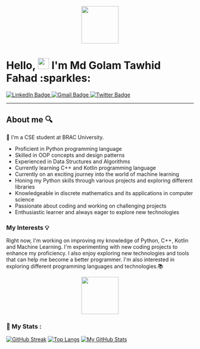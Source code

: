 <div id="header" align="center">
  <img src="https://media.giphy.com/media/3kPDmoWdBpQPNhCnUG/giphy.gif" width="100"/>
</div>

<h1>
  Hello, 
  <img src="https://media.giphy.com/media/hvRJCLFzcasrR4ia7z/giphy.gif" width="30px"/>
    I'm Md Golam Tawhid Fahad :sparkles:
</h1>

<div id="badges">
  <a href="https://www.linkedin.com/in/g-t-fahad">
    <img src="https://img.shields.io/badge/LinkedIn-blue?style=for-the-badge&logo=linkedin&logoColor=white" alt="LinkedIn Badge"/>
  </a>
  <a href="mailto:tawhidfahad199@gmail.com">
    <img src="https://img.shields.io/badge/Gmail-red?style=for-the-badge&logo=gmail&logoColor=white" alt="Gmail Badge"/> 
  </a>
  <a href="https://twitter.com/g_t_fahad">
    <img src="https://img.shields.io/badge/Twitter-blue?style=for-the-badge&logo=twitter&logoColor=white" alt="Twitter Badge"/>
  </a>
</div>
<img src="https://komarev.com/ghpvc/?username=Golam-Tawhid&style=flat-square&color=blue" alt=""/>

---
## About me :mag:
:school: I'm a CSE student at BRAC University.
- Proficient in Python programming language
- Skilled in OOP concepts and design patterns
- Experienced in Data Structures and Algorithms
- Currently learning C++ and Kotlin programming language
- Currently on an exciting journey into the world of machine learning
- Honing my Python skills through various projects and exploring different libraries
- Knowledgeable in discrete mathematics and its applications in computer science
- Passionate about coding and working on challenging projects
- Enthusiastic learner and always eager to explore new technologies

### My Interests :bulb:
Right now, I'm working on improving my knowledge of Python, C++, Kotlin and Machine Learning. I'm experimenting with new coding projects to enhance my proficiency. I also enjoy exploring new technologies and tools that can help me become a better programmer. I'm also interested in exploring different programming languages and technologies.:books:

<div id="header" align="center">
  <img src="https://media.giphy.com/media/HwBlFQZFcAoUcPHZdX/giphy.gif" width="100"/>
</div>

### :star2: My Stats :
[![GitHub Streak](http://github-readme-streak-stats.herokuapp.com?user=Golam-Tawhid&theme=dark&background=000000)](https://git.io/streak-stats)
[![Top Langs](https://github-readme-stats.vercel.app/api/top-langs/?username=Golam-Tawhid&layout=compact&theme=vision-friendly-dark)](https://github.com/anuraghazra/github-readme-stats)
[![My GitHub Stats](https://github-readme-stats.vercel.app/api/?username=Golam-Tawhid&count_private=true&theme=tokyonight&showicons=true)]()
